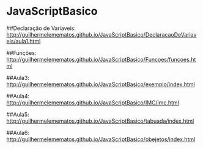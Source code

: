 # JavaScriptBasico

##Declaração de Variaveis:
http://guilhermelemematos.github.io/JavaScriptBasico/DeclaracaoDeVariaveis/aula1.html

##Funções:
http://guilhermelemematos.github.io/JavaScriptBasico/Funcoes/funcoes.html

##Aula3:
http://guilhermelemematos.github.io/JavaScriptBasico/exemplo/index.html

##Aula4:
http://guilhermelemematos.github.io/JavaScriptBasico/IMC/imc.html

##Aula5:
http://guilhermelemematos.github.io/JavaScriptBasico/tabuada/index.html

##Aula6:
http://guilhermelemematos.github.io/JavaScriptBasico/obejetos/index.html
